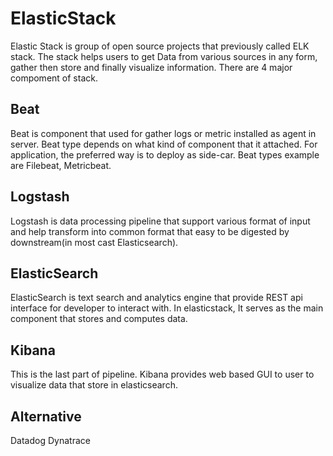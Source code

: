 # ElasticStack
Elastic Stack is group of open source projects that previously called ELK stack. The stack helps users to get Data from various sources in any form, gather then store and finally visualize information.
There are 4 major compoment of stack.

## Beat
Beat is component that used for gather logs or metric installed as agent in server. Beat type depends on what kind of component that it attached. For application, the preferred way is to deploy as side-car. Beat types example are Filebeat, Metricbeat.

## Logstash
Logstash is data processing pipeline that support various format of input and help transform into common format that easy to be digested by downstream(in most cast Elasticsearch).

## ElasticSearch
ElasticSearch is text search and analytics engine that provide REST api interface for developer to interact with. In elasticstack, It serves as the main component that stores and computes data.

## Kibana
This is the last part of pipeline. Kibana provides web based GUI to user to visualize data that store in elasticsearch.

## Alternative
Datadog
Dynatrace